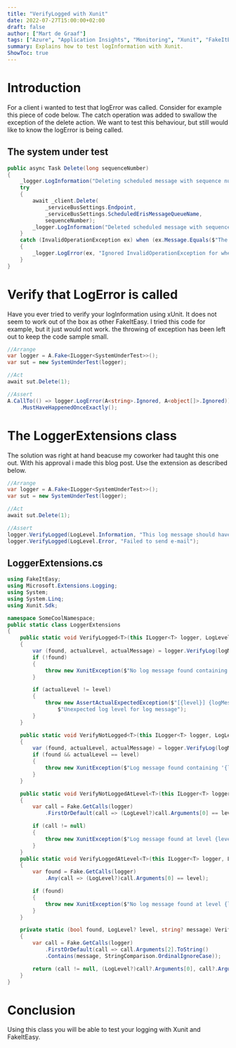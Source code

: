 ```yaml
---
title: "VerifyLogged with Xunit"
date: 2022-07-27T15:00:00+02:00
draft: false
author: ["Mart de Graaf"]
tags: ["Azure", "Application Insights", "Monitoring", "Xunit", "FakeItEasy"]
summary: Explains how to test logInformation with Xunit.
ShowToc: true
---
```


# Introduction
For a client i wanted to test that logError was called.
Consider for example this piece of code below. The catch operation was added to swallow the exception of the delete action. We want to test this behaviour, but still would like to know the logError is being called.

## The system under test
```cs {linenos=table}
public async Task Delete(long sequenceNumber)
{
    _logger.LogInformation("Deleting scheduled message with sequence number `{sequenceNumber}`.", sequenceNumber);
    try
    {
        await _client.Delete(
            _serviceBusSettings.Endpoint,
            _serviceBusSettings.ScheduledErisMessageQueueName,
            sequenceNumber);
        _logger.LogInformation("Deleted scheduled message with sequence number `{sequenceNumber}`.", sequenceNumber);
    }
    catch (InvalidOperationException ex) when (ex.Message.Equals($"The scheduled message with SequenceNumber = {sequenceNumber} is already being cancelled."))
    {
        _logger.LogError(ex, "Ignored InvalidOperationException for when the message {sequenceNumber} already has been cancelled.", sequenceNumber);
    }
}
```


# Verify that LogError is called

Have you ever tried to verify your logInformation using xUnit. It does not seem to work out of the box as other FakeItEasy.
I tried this code for example, but it just would not work. the throwing of exception has been left out to keep the code sample small.
```cs {linenos=table}
//Arrange
var logger = A.Fake<ILogger<SystemUnderTest>>();
var sut = new SystemUnderTest(logger);

//Act
await sut.Delete(1);

//Assert
A.CallTo(() => logger.LogError(A<string>.Ignored, A<object[]>.Ignored))
    .MustHaveHappenedOnceExactly();
```

# The LoggerExtensions class
The solution was right at hand beacuse my coworker had taught this one out. With his approval i made this blog post. Use the extension as described below.
```cs {linenos=table}
//Arrange
var logger = A.Fake<ILogger<SystemUnderTest>>();
var sut = new SystemUnderTest(logger);

//Act
await sut.Delete(1);

//Assert
logger.VerifyLogged(LogLevel.Information, "This log message should have been called");
logger.VerifyLogged(LogLevel.Error, "Failed to send e-mail");
```
## LoggerExtensions.cs
```cs {linenos=table}
using FakeItEasy;
using Microsoft.Extensions.Logging;
using System;
using System.Linq;
using Xunit.Sdk;

namespace SomeCoolNamespace;
public static class LoggerExtensions
{
    public static void VerifyLogged<T>(this ILogger<T> logger, LogLevel level, string logMessage)
    {
        var (found, actualLevel, actualMessage) = logger.VerifyLog(logMessage);
        if (!found)
        {
            throw new XunitException($"No log message found containing '{logMessage}' at any loglevel");
        }

        if (actualLevel != level)
        {
            throw new AssertActualExpectedException($"[{level}] {logMessage}", $"[{actualLevel}] {actualMessage}",
                $"Unexpected log level for log message");
        }
    }

    public static void VerifyNotLogged<T>(this ILogger<T> logger, LogLevel level, string logMessage)
    {
        var (found, actualLevel, actualMessage) = logger.VerifyLog(logMessage);
        if (found && actualLevel == level)
        {
            throw new XunitException($"Log message found containing '{logMessage}' at level {level}{Environment.NewLine}Message: {actualMessage}");
        }
    }

    public static void VerifyNotLoggedAtLevel<T>(this ILogger<T> logger, LogLevel level)
    {
        var call = Fake.GetCalls(logger)
            .FirstOrDefault(call => (LogLevel?)call.Arguments[0] == level);

        if (call != null)
        {
            throw new XunitException($"Log message found at level {level}{Environment.NewLine}Message: {call.Arguments[2]}");
        }
    }
    public static void VerifyLoggedAtLevel<T>(this ILogger<T> logger, LogLevel level)
    {
        var found = Fake.GetCalls(logger)
            .Any(call => (LogLevel?)call.Arguments[0] == level);

        if (found)
        {
            throw new XunitException($"No log message found at level {level}");
        }
    }

    private static (bool found, LogLevel? level, string? message) VerifyLog<T>(this ILogger<T> logger, string message)
    {
        var call = Fake.GetCalls(logger)
            .FirstOrDefault(call => call.Arguments[2].ToString()
            .Contains(message, StringComparison.OrdinalIgnoreCase));

        return (call != null, (LogLevel?)call?.Arguments[0], call?.Arguments[2].ToString());
    }
}
```

# Conclusion
Using this class you will be able to test your logging with Xunit and FakeItEasy.